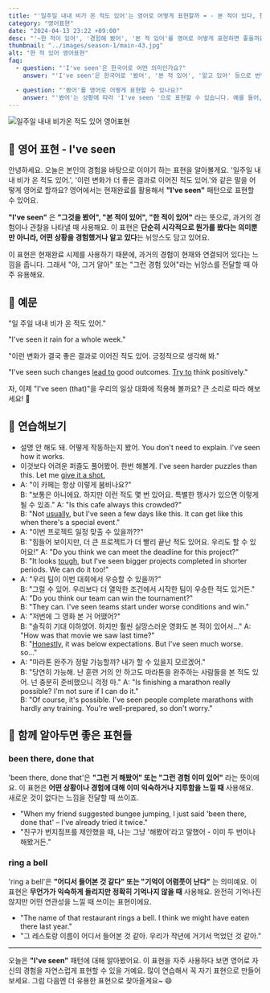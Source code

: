 ```yaml
---
title: "'일주일 내내 비가 온 적도 있어'는 영어로 어떻게 표현할까 ☔ - 본 적이 있다, 한 적이 있다 영어로"
category: "영어표현"
date: "2024-04-13 23:22 +09:00"
desc: "'~한 적이 있어', '경험해 봤어', '본 적 있어'를 영어로 어떻게 표현하면 좋을까요? '눈이 허리까지 온 적이 있어', '실수가 오히려 기회가 된 적이 있어' 등을 영어로 표현하는 법을 배워봅시다."
thumbnail: "../images/season-1/main-43.jpg"
alt: "한 적 있어 영어표현"
faq:
  - question: "'I've seen'은 한국어로 어떤 의미인가요?"
    answer: "'I've seen'은 한국어로 '봤어', '본 적 있어', '알고 있어' 등으로 번역될 수 있습니다. 과거의 경험이나 관찰을 현재와 연결하여 표현할 때 사용합니다."

  - question: "'봤어'를 영어로 어떻게 표현할 수 있나요?"
    answer: "'봤어'는 상황에 따라 'I've seen '으로 표현할 수 있습니다. 예를 들어, '그 영화 봤어'는 'I've seen that movie'로 말할 수 있습니다."
---
```


![일주일 내내 비가온 적도 있어 영어표현](../images/season-1/main-43.jpg)

## 🌟 영어 표현 - I've seen

안녕하세요. 오늘은 본인의 경험을 바탕으로 이야기 하는 표현을 알아볼게요. '일주일 내내 비가 온 적도 있어.', '이런 변화가 더 좋은 결과로 이어진 적도 있어.'와 같은 말을 어떻게 영어로 할까요? 영어에서는 현재완료를 활용해서 **"I've seen"** 패턴으로 표현할 수 있어요.

**"I've seen"** 은 **"그것을 봤어", "본 적이 있어", "한 적이 있어"** 라는 뜻으로, 과거의 경험이나 관찰을 나타낼 때 사용해요. 이 표현은 **단순히 시각적으로 뭔가를 봤다는 의미뿐만 아니라, 어떤 상황을 경험했거나 알고 있다**는 뉘앙스도 담고 있어요.

이 표현은 현재완료 시제를 사용하기 때문에, 과거의 경험이 현재와 연결되어 있다는 느낌을 줍니다. 그래서 "아, 그거 알아" 또는 "그런 경험 있어"라는 뉘앙스를 전달할 때 아주 유용해요.

## 📖 예문

"일 주일 내내 비가 온 적도 있어."

"I've seen it rain for a whole week."

"이런 변화가 결국 좋은 결과로 이어진 적도 있어. 긍정적으로 생각해 봐."

"I've seen such changes <a href="/blog/vocab-1/004.lead-to/">lead to</a> good outcomes. [Try to](/blog/in-english/117.try-to/) think positively."

자, 이제 "I've seen (that)"을 우리의 일상 대화에 적용해 볼까요? 큰 소리로 따라 해보세요! 🎉

## 💬 연습해보기

<ul data-interactive-list>
  <li data-interactive-item>
    <span data-toggler>설명 안 해도 돼. 어떻게 작동하는지 봤어.</span>
    <span data-answer>You don't need to explain. I've seen how it works.</span>
  </li>
  <li data-interactive-item>
    <span data-toggler>이것보다 어려운 퍼즐도 풀어봤어. 한번 해볼게.</span>
    <span data-answer>I've seen harder puzzles than this. Let me <a href="/blog/in-english/give-it-a-shot/">give it a shot.</a></span>
  </li>
  <li data-interactive-item>
    <span data-toggler>A: "이 카페는 항상 이렇게 붐비나요?"<br>B: "보통은 아니에요. 하지만 이런 적도 몇 번 있어요. 특별한 행사가 있으면 이렇게 될 수 있죠."</span>
    <span data-answer>A: "Is this cafe always this crowded?"<br>B: "Not <a href="/blog/in-english/017.usually/">usually</a>, but I've seen a few days like this. It can get like this when there's a special event."</span>
  </li>
  <li data-interactive-item>
    <span data-toggler>A: "이번 프로젝트 일정 맞출 수 있을까??"<br>B: "힘들어 보이지만, 더 큰 프로젝트가 더 빨리 끝난 적도 있어요. 우리도 할 수 있어요!"</span>
    <span data-answer>A: "Do you think we can meet the deadline for this project?"<br>B: "It looks <a href="/blog/in-english/183.tough/">tough</a>, but I've seen bigger projects completed in shorter periods. We can do it too!"</span>
  </li>
  <li data-interactive-item>
    <span data-toggler>A: "우리 팀이 이번 대회에서 우승할 수 있을까?"<br>B: "그럴 수 있어. 우리보다 더 열악한 조건에서 시작한 팀이 우승한 적도 있거든."</span>
    <span data-answer>A: "Do you think our team can win the tournament?"<br>B: "They can. I've seen teams start under worse conditions and win."</span>
  </li>
  <li data-interactive-item>
    <span data-toggler>A: "저번에 그 영화 본 거 어땠어?"<br>B: "솔직히 기대 이하였어. 하지만 훨씬 실망스러운 영화도 본 적이 있어서..."</span>
    <span data-answer>A: "How was that movie we saw last time?"<br>B: "<a href="/blog/in-english/336.honestly/">Honestly</a>, it was below expectations. But I've seen much worse. so..."</span>
  </li>
  <li data-interactive-item>
    <span data-toggler>A: "마라톤 완주가 정말 가능할까? 내가 할 수 있을지 모르겠어."<br>B: "당연히 가능해. 난 훈련 거의 안 하고도 마라톤을 완주하는 사람들을 본 적도 있어. 넌 충분히 준비했으니 걱정 마."</span>
    <span data-answer>A: "Is finishing a marathon really possible? I'm not sure if I can do it."<br>B: "Of course, it's possible. I've seen people complete marathons with hardly any training. You're well-prepared, so don't worry."</span>
  </li>
</ul>

## 🤝 함께 알아두면 좋은 표현들

### been there, done that

'been there, done that'은 **"그런 거 해봤어" 또는 "그런 경험 이미 있어"** 라는 뜻이에요. 이 표현은 **어떤 상황이나 경험에 대해 이미 익숙하거나 지루함을 느낄 때** 사용해요. 새로운 것이 없다는 느낌을 전달할 때 쓰이죠.

- "When my friend suggested bungee jumping, I just said 'been there, done that' – I've already tried it twice."
- "친구가 번지점프를 제안했을 때, 나는 그냥 '해봤어'라고 말했어 - 이미 두 번이나 해봤거든."

### ring a bell

'ring a bell'은 **"어디서 들어본 것 같다" 또는 "기억이 어렴풋이 난다"** 는 의미예요. 이 표현은 **무언가가 익숙하게 들리지만 정확히 기억나지 않을 때** 사용해요. 완전히 기억나진 않지만 어떤 연관성을 느낄 때 쓰이는 표현이에요.

- "The name of that restaurant rings a bell. I think we might have eaten there last year."
- "그 레스토랑 이름이 어디서 들어본 것 같아. 우리가 작년에 거기서 먹었던 것 같아."

---

오늘은 **"I've seen"** 패턴에 대해 알아봤어요. 이 표현을 자주 사용하다 보면 영어로 자신의 경험을 자연스럽게 표현할 수 있을 거예요. 많이 연습해서 꼭 자기 표현으로 만들어보세요. 그럼 다음엔 더 유용한 표현으로 찾아올게요~ 😄
